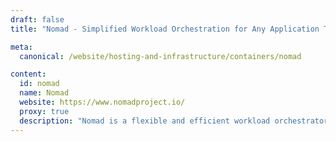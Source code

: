 ```yaml
---
draft: false
title: "Nomad - Simplified Workload Orchestration for Any Application Type"

meta:
  canonical: /website/hosting-and-infrastructure/containers/nomad

content:
  id: nomad
  name: Nomad
  website: https://www.nomadproject.io/
  proxy: true
  description: "Nomad is a flexible and efficient workload orchestrator that supports a wide range of application types, providing easy scaling and management of microservices, containers, and legacy applications."
---
```

